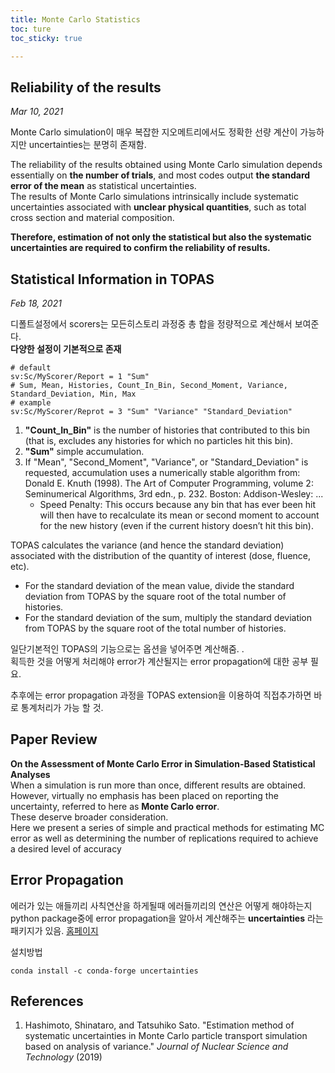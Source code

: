 ```yaml
---
title: Monte Carlo Statistics
toc: ture
toc_sticky: true

---
```


## Reliability of the results
*Mar 10, 2021*

Monte Carlo simulation이 매우 복잡한 지오메트리에서도 정확한 선량 계산이 가능하지만 uncertainties는 분명히 존재함.  

The reliability of the results obtained using Monte Carlo simulation depends essentially on **the number of trials**, and most codes output **the standard error of the mean** as statistical uncertainties.  
The results of Monte Carlo simulations intrinsically include systematic uncertainties associated with **unclear physical quantities**, such as total cross section and material composition.  

**Therefore, estimation of not only the statistical but also the systematic uncertainties are required to confirm the reliability of results.**

## Statistical Information in TOPAS
*Feb 18, 2021*

디폴트설정에서 scorers는 모든히스토리 과정중 총 합을 정량적으로 계산해서 보여준다.  
**다양한 설정이 기본적으로 존재**
```console
# default
sv:Sc/MyScorer/Report = 1 "Sum"
# Sum, Mean, Histories, Count_In_Bin, Second_Moment, Variance, Standard_Deviation, Min, Max
# example
sv:Sc/MyScorer/Reprot = 3 "Sum" "Variance" "Standard_Deviation"
```

1. **"Count_In_Bin"** is the number of histories that contributed to this bin (that is, excludes any histories for which no particles hit this bin).
2. **"Sum"** simple accumulation.
3. If "Mean", "Second_Moment", "Variance", or "Standard_Deviation" is requested, accumulation uses a numerically stable algorithm from: Donald E. Knuth (1998). The Art of Computer Programming, volume 2: Seminumerical Algorithms, 3rd edn., p. 232. Boston: Addison-Wesley: ...
	- Speed Penalty: This occurs because any bin that has ever been hit will then have to recalculate its mean or second moment to account for the new history (even if the current history doesn’t hit this bin).  

TOPAS calculates the variance (and hence the standard deviation) associated with the distribution of the quantity of interest (dose, fluence, etc).  

- For the standard deviation of the mean value, divide the standard deviation from TOPAS by the square root of the total number of histories.  
- For the standard deviation of the sum, multiply the standard deviation from TOPAS by the square root of the total number of histories.  

일단기본적인 TOPAS의 기능으로는 옵션을 넣어주면 계산해줌.  .  
획득한 것을 어떻게 처리해야 error가 계산될지는 error propagation에 대한 공부 필요.    

추후에는 error propagation 과정을 TOPAS extension을 이용하여 직접추가하면 바로 통계처리가 가능 할 것.    


## Paper Review
**On the Assessment of Monte Carlo Error in Simulation-Based Statistical Analyses**  
When a simulation is run more than once, different results are obtained.  
However, virtually no emphasis has been placed on reporting the uncertainty, referred to here as **Monte Carlo error**.  
These deserve broader consideration.  
Here we present a series of simple and practical methods for estimating MC error as well as determining the number of replications required to achieve a desired level of accuracy  

## Error Propagation
에러가 있는 애들끼리 사칙연산을 하게될때 에러들끼리의 연산은 어떻게 해야하는지  
python package중에 error propagation을 알아서 계산해주는  **uncertainties** 라는 패키지가 있음. [홈페이지](https://uncertainties-python-package.readthedocs.io/en/latest/)  

설치방법  

```console
conda install -c conda-forge uncertainties
```

## References
1. Hashimoto, Shinataro, and Tatsuhiko Sato. "Estimation method of systematic uncertainties in Monte Carlo particle transport simulation based on analysis of variance." *Journal of Nuclear Science and Technology* (2019)
